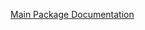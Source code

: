 [Main Package Documentation](https://github.com/another-guy/protractor-elements/tree/master/packages/protractor-elements)

